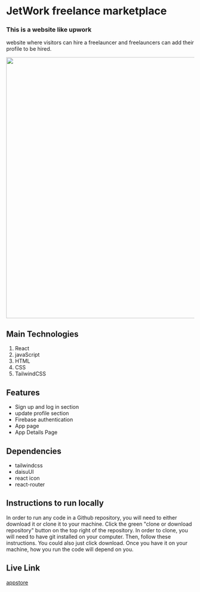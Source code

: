 <h1>JetWork freelance marketplace</h1>
<h3>This is a website like upwork</h3>
<p>website where visitors can hire a freelauncer and freelauncers can add their profile to be hired.</p>

<img src="https://i.postimg.cc/tgp9xMfk/up.png" width="800px" height="700px"/>
<h2>Main Technologies</h2>
<ol>
  <li>React</li>
  <li>javaScript</li>
  <li>HTML</li>
  <li>CSS</li>
  <li>TailwindCSS</li>
</ol>

<h2>Features</h2>
<ul>
  <li>Sign up and log in section</li>
  <li>update profile section</li>
  <li>Firebase authentication</li>
  <li>App page</li>
  <li>App Details Page</li>

</ul>
<h2> Dependencies</h2>
<ul>
  <li>tailwindcss</li>
  <li>daisuUI</li>
  <li>react icon</li>
  <li>react-router</li>
</ul>

<h2>Instructions to run locally</h2>
<p> In order to run any code in a Github repository, you will need to either download it or clone it to your machine. Click the green "clone or download repository" button on the top right of the repository. In order to clone, you will need to have git installed on your computer. Then, follow these instructions. You could also just click download. Once you have it on your machine, how you run the code will depend on you.</p>

<h2>Live Link</h2>
<a href="https://app-store-e057c.web.app">appstore</a>

